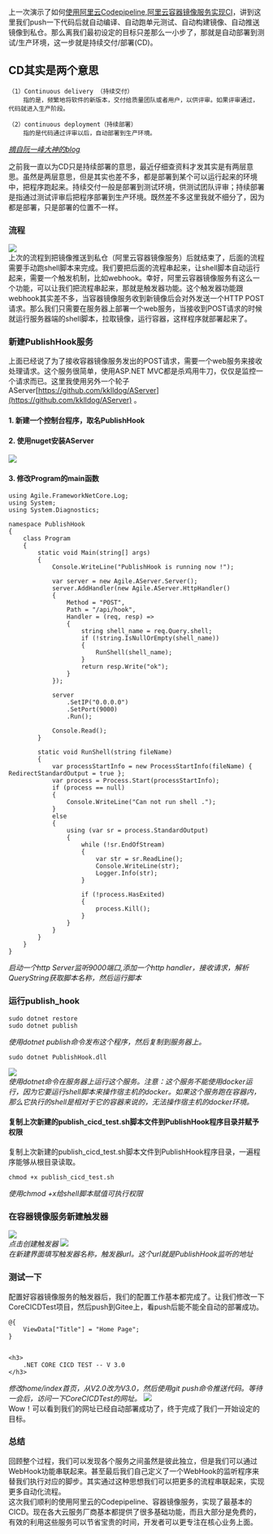 上一次演示了如何[使用阿里云Codepipeline,阿里云容器镜像服务实现CI](https://www.cnblogs.com/kklldog/p/core_in_docker_ci.html)，讲到这里我们push一下代码后就自动编译、自动跑单元测试、自动构建镜像、自动推送镜像到私仓。那么离我们最初设定的目标只差那么一小步了，那就是自动部署到测试/生产环境，这一步就是持续交付/部署(CD)。   

## CD其实是两个意思
```
（1）Continuous delivery （持续交付）  
    指的是，频繁地将软件的新版本，交付给质量团队或者用户，以供评审。如果评审通过，代码就进入生产阶段。
```
```
（2）continuous deployment（持续部署）   
    指的是代码通过评审以后，自动部署到生产环境。
```    
*[摘自阮一峰大神的blog](http://www.ruanyifeng.com/blog/2015/09/continuous-integration.html)*

之前我一直以为CD只是持续部署的意思，最近仔细查资料才发其实是有两层意思。虽然是两层意思，但是其实也差不多，都是部署到某个可以运行起来的环境中，把程序跑起来。持续交付一般是部署到测试环境，供测试团队评审；持续部署是指通过测试评审后把程序部署到生产环境。既然差不多这里我就不细分了，因为都是部署，只是部署的位置不一样。
### 流程
![](https://images.cnblogs.com/cnblogs_com/kklldog/1401672/o_QQ%E6%88%AA%E5%9B%BE20190816011741.png)   
上次的流程到把镜像推送到私仓（阿里云容器镜像服务）后就结束了，后面的流程需要手动跑shell脚本来完成。我们要把后面的流程串起来，让shell脚本自动运行起来，需要一个触发机制，比如webhook。幸好，阿里云容器镜像服务有这么一个功能，可以让我们把流程串起来，那就是触发器功能。这个触发器功能跟webhook其实差不多，当容器镜像服务收到新镜像后会对外发送一个HTTP POST请求。那么我们只需要在服务器上部署一个web服务，当接收到POST请求的时候就运行服务器端的shell脚本，拉取镜像，运行容器，这样程序就部署起来了。    
### 新建PublishHook服务
上面已经说了为了接收容器镜像服务发出的POST请求，需要一个web服务来接收处理请求。这个服务很简单，使用ASP.NET MVC都是杀鸡用牛刀，仅仅是监控一个请求而已。这里我使用另外一个轮子AServer[https://github.com/kklldog/AServer](https://github.com/kklldog/AServer) 。   
#### 1. 新建一个控制台程序，取名PublishHook  
#### 2. 使用nuget安装AServer
![](https://images.cnblogs.com/cnblogs_com/kklldog/1401672/o_TIM%E6%88%AA%E5%9B%BE20190805162235.jpg)   
#### 3. 修改Program的main函数   
```
using Agile.FrameworkNetCore.Log;
using System;
using System.Diagnostics;

namespace PublishHook
{
    class Program
    {
        static void Main(string[] args)
        {
            Console.WriteLine("PublishHook is running now !");

            var server = new Agile.AServer.Server();
            server.AddHandler(new Agile.AServer.HttpHandler()
            {
                Method = "POST",
                Path = "/api/hook",
                Handler = (req, resp) =>
                {
                    string shell_name = req.Query.shell;
                    if (!string.IsNullOrEmpty(shell_name))
                    {
                        RunShell(shell_name);
                    }
                    return resp.Write("ok");
                }
            });

            server
                .SetIP("0.0.0.0")
                .SetPort(9000)
                .Run();

            Console.Read();
        }

        static void RunShell(string fileName)
        {
            var processStartInfo = new ProcessStartInfo(fileName) { RedirectStandardOutput = true };
            var process = Process.Start(processStartInfo);
            if (process == null)
            {
                Console.WriteLine("Can not run shell .");
            }
            else
            {
                using (var sr = process.StandardOutput)
                {
                    while (!sr.EndOfStream)
                    {
                        var str = sr.ReadLine();
                        Console.WriteLine(str);
                        Logger.Info(str);
                    }

                    if (!process.HasExited)
                    {
                        process.Kill();
                    }
                }
            }
        }
    }
}
```
*启动一个http Server监听9000端口,添加一个http handler，接收请求，解析QueryString获取脚本名称，然后运行脚本*   

### 运行publish_hook
```
sudo dotnet restore
sudo dotnet publish
```   
*使用dotnet publish命令发布这个程序，然后复制到服务器上。*   
```
sudo dotnet PublishHook.dll
```   
![](https://images.cnblogs.com/cnblogs_com/kklldog/1401672/o_TIM%E6%88%AA%E5%9B%BE20190805162619.jpg)   
*使用dotnet命令在服务器上运行这个服务。注意：这个服务不能使用docker运行，因为它要运行shell脚本来操作宿主机的docker。如果这个服务跑在容器内，那么它执行的shell是相对于它的容器来说的，无法操作宿主机的docker环境。*
#### 复制上次新建的publish_cicd_test.sh脚本文件到PublishHook程序目录并赋予权限
复制上次新建的publish_cicd_test.sh脚本文件到PublishHook程序目录，一遍程序能够从根目录读取。   
```
chmod +x publish_cicd_test.sh
```
*使用chmod +x给shell脚本赋值可执行权限*
### 在容器镜像服务新建触发器
![](https://images.cnblogs.com/cnblogs_com/kklldog/1401672/o_QQ%E5%9B%BE%E7%89%8720190816013327.png)   
*点击创建触发器*
![](https://images.cnblogs.com/cnblogs_com/kklldog/1401672/o_TIM%E6%88%AA%E5%9B%BE20190805160113.jpg)   
*在新建界面填写触发器名称，触发器url。这个url就是PublishHook监听的地址*   
### 测试一下   
配置好容器镜像服务的触发器后，我们的配置工作基本都完成了。让我们修改一下CoreCICDTest项目，然后push到Gitee上，看push后能不能全自动的部署成功。   
```
@{
    ViewData["Title"] = "Home Page";
}


<h3>
    .NET CORE CICD TEST -- V 3.0
</h3>
```
*修改home/index首页，从V2.0改为V3.0，然后使用git push命令推送代码。等待一会后，访问一下CoreCICDTest的网址。*
![](https://images.cnblogs.com/cnblogs_com/kklldog/1401672/o_QQ%E6%88%AA%E5%9B%BE20190816213343.png)    
Wow！可以看到我们的网址已经自动部署成功了，终于完成了我们一开始设定的目标。
### 总结
回顾整个过程，我们可以发现各个服务之间虽然是彼此独立，但是我们可以通过WebHook功能串联起来。甚至最后我们自己定义了一个WebHook的监听程序来替我们执行对应的脚步。其实通过这种思想我们可以把更多的流程串联起来，实现更多自动化流程。    
这次我们顺利的使用阿里云的Codepipeline、容器镜像服务，实现了最基本的CICD。现在各大云服务厂商基本都提供了很多基础功能，而且大部分是免费的，有效的利用这些服务可以节省宝贵的时间，开发者可以更专注在核心业务上面。